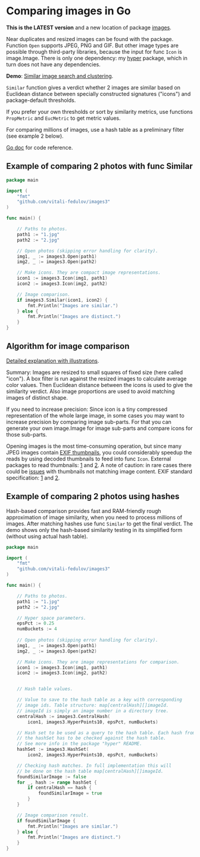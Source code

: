 # Comparing images in Go

**This is the LATEST version** and a new location of package [images](https://github.com/vitali-fedulov/images).

Near duplicates and resized images can be found with the package. Function `Open` supports JPEG, PNG and GIF. But other image types are possible through third-party libraries, because the input for func `Icon` is image.Image. There is only one dependency: my [hyper](https://github.com/vitali-fedulov/hyper) package, which in turn does not have any dependencies.

**Demo**: [Similar image search and clustering](https://similar.pictures).

`Similar` function gives a verdict whether 2 images are similar based on Euclidean distance between specially constructed signatures ("icons") and package-default thresholds. 

If you prefer your own thresholds or sort by similarity metrics, use functions `PropMetric` and `EucMetric` to get metric values.

For comparing millions of images, use a hash table as a preliminary filter (see example 2 below).

[Go doc](https://pkg.go.dev/github.com/vitali-fedulov/images3) for code reference.

## Example of comparing 2 photos with func Similar

```go
package main

import (
	"fmt"
	"github.com/vitali-fedulov/images3"
)

func main() {

	// Paths to photos.
	path1 := "1.jpg"
	path2 := "2.jpg"

	// Open photos (skipping error handling for clarity).
	img1, _ := images3.Open(path1)
	img2, _ := images3.Open(path2)

	// Make icons. They are compact image representations.
	icon1 := images3.Icon(img1, path1)
	icon2 := images3.Icon(img2, path2)

	// Image comparison.
	if images3.Similar(icon1, icon2) {
		fmt.Println("Images are similar.")
	} else {
		fmt.Println("Images are distinct.")
	}
}
```

## Algorithm for image comparison

[Detailed explanation with illustrations](https://vitali-fedulov.github.io/algorithm-for-perceptual-image-comparison.html).

Summary: Images are resized to small squares of fixed size (here called "icon"). A box filter is run against the resized images to calculate average color values. Then Euclidean distance between the icons is used to give the similarity verdict. Also image proportions are used to avoid matching images of distinct shape.

If you need to increase precision: Since icon is a tiny compressed representation of the whole large image, in some cases you may want to increase precision by comparing image sub-parts. For that you can generate your own image.Image for image sub-parts and compare icons for those sub-parts.

Opening images is the most time-consuming operation, but since many JPEG images contain [EXIF thumbnails](https://www.similar.pictures/jpeg-thumbnail-reader.html), you could considerably speedup the reads by using decoded thumbnails to feed into func `Icon`. External packages to read thumbnails: [1](https://github.com/dsoprea/go-exif) and [2](https://github.com/rwcarlsen/goexif). A note of caution: in rare cases there could be [issues](https://security.stackexchange.com/questions/116552/the-history-of-thumbnails-or-just-a-previous-thumbnail-is-embedded-in-an-image/201785#201785) with thumbnails not matching image content. EXIF standard specification: [1](https://www.media.mit.edu/pia/Research/deepview/exif.html) and [2](https://www.exif.org/Exif2-2.PDF).


## Example of comparing 2 photos using hashes

Hash-based comparison provides fast and RAM-friendly rough approximation of image similarity, when you need to process millions of images. After matching hashes use func `Similar` to get the final verdict. The demo shows only the hash-based similarity testing in its simplified form (without using actual hash table).

```go
package main

import (
	"fmt"
	"github.com/vitali-fedulov/images3"
)

func main() {

	// Paths to photos.
	path1 := "1.jpg"
	path2 := "2.jpg"

	// Hyper space parameters.
	epsPct := 0.25
	numBuckets := 4
	
	// Open photos (skipping error handling for clarity).
	img1, _ := images3.Open(path1)
	img2, _ := images3.Open(path2)

	// Make icons. They are image representations for comparison.
	icon1 := images3.Icon(img1, path1)
	icon2 := images3.Icon(img2, path2)


	// Hash table values.

	// Value to save to the hash table as a key with corresponding
	// image ids. Table structure: map[centralHash][]imageId.
	// imageId is simply an image number in a directory tree.
	centralHash := images3.CentralHash(
		icon1, images3.HyperPoints10, epsPct, numBuckets)

	// Hash set to be used as a query to the hash table. Each hash from
	// the hashSet has to be checked against the hash table.
	// See more info in the package "hyper" README.
	hashSet := images3.HashSet(
		icon2, images3.HyperPoints10, epsPct, numBuckets)

	// Checking hash matches. In full implementation this will
	// be done on the hash table map[centralHash][]imageId.
	foundSimilarImage := false
	for _, hash := range hashSet {
		if centralHash == hash {
			foundSimilarImage = true
		}
	}

	// Image comparison result.
	if foundSimilarImage {
		fmt.Println("Images are similar.")
	} else {
		fmt.Println("Images are distinct.")
	}
}
```
